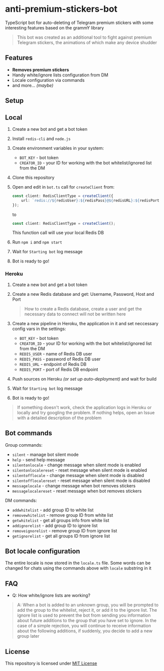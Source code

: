 # anti-premium-stickers-bot

TypeScript bot for auto-deleting of Telegram premium stickers with some interesting features based on the grammY library

> This bot was created as an additional tool to fight against premium Telegram stickers, the animations of which make any device shudder

## Features

- **Removes premium stickers**
- Handy white/ignore lists configuration from DM
- Locale configuration via commands
- and more... _(maybe)_

## Setup

## Local

1. Create a new bot and get a bot token
2. Install `redis-cli` and `node.js`
3. Create environment variables in your system:
    - `BOT_KEY` - bot token
    - `CREATOR_ID` - your ID for working with the bot whitelist/ignored list from the DM
4. Clone this repository
5. Open and edit in `bot.ts` call for `createClient` from:

    ```ts
    const client: RedisClientType = createClient({
        url: `redis://${redisUser}:${redisPass}@${redisURL}:${redisPort}`,
    });
    ```

    to

    ```ts
    const client: RedisClientType = createClient();
    ```

    This function call will use your local Redis DB

6. Run `npm i` and `npm start`
7. Wait for `Starting bot` log message
8. Bot is ready to go!

### Heroku

1. Create a new bot and get a bot token
2. Create a new Redis database and get: Username, Password, Host and Port

    > How to create a Redis database, create a user and get the necessary data to connect will not be written here
3. Create a new pipeline in Heroku, the application in it and set neccessary config vars in the settings:
    - `BOT_KEY` - bot token
    - `CREATOR_ID` - your ID for working with the bot whitelist/ignored list from the DM
    - `REDIS_USER` - name of Redis DB user
    - `REDIS_PASS` - password of Redis DB user
    - `REDIS_URL` - endpoint of Redis DB
    - `REDIS_PORT` - port of Redis DB endpoint
4. Push sources on Heroku _(or set up auto-deployment)_ and wait for build
5. Wait for `Starting bot` log message
6. Bot is ready to go!

> If something doesn't work, check the application logs in Heroku or locally and try googling the problem. If nothing helps, open an Issue with a detailed description of the problem

## Bot commands

Group commands:

- `silent` - manage bot silent mode
- `help` - send help message
- `silentonlocale` - change message when silent mode is enabled
- `silentonlocalereset` - reset message when silent mode is enabled
- `silentofflocale` - change message when silent mode is disabled
- `silentofflocalereset` - reset message when silent mode is disabled
- `messagelocale` - change message when bot removes stickers
- `messagelocalereset` - reset message when bot removes stickers

DM commands:

- `addwhitelist` - add group ID to white list
- `removewhitelist` - remove group ID from white list
- `getwhitelist` - get all groups info from white list
- `addignorelist` - add group ID to ignore list
- `removeignorelist` - remove group ID from ignore list
- `getignorelist` - get all groups ID from ignore list

## Bot locale configuration

The entire locale is now stored in the `locale.ts` file. Some words can be changed for chats using the commands above with `locale` substring in it

## FAQ

- Q: How white/ignore lists are working?

> A: When a bot is added to an unknown group, you will be prompted to add the group to the whitelist, reject it, or add it to the ignore list. The ignore list is used to prevent the bot from sending you information about future additions to the group that you have set to ignore. In the case of a simple rejection, you will continue to receive information about the following additions, if suddenly, you decide to add a new group later

## License

This repository is licensed under [MIT License](https://github.com/SecondThundeR/anti-premium-stickers-bot/blob/main/LICENSE)
